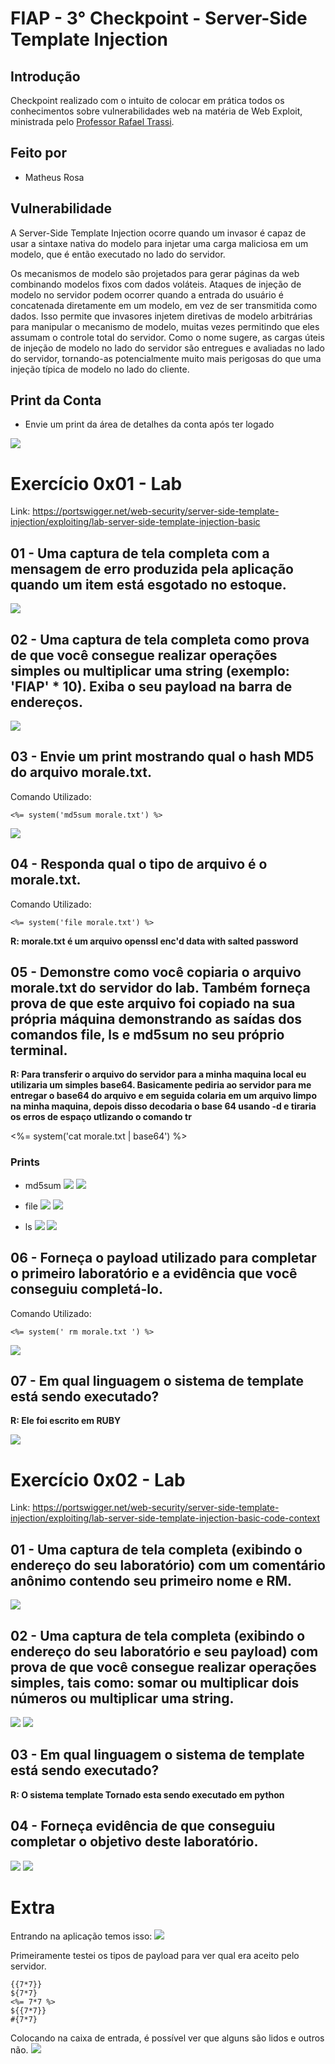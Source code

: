 # FIAP - 3° Checkpoint - Server-Side Template Injection

## Introdução
Checkpoint realizado com o intuito de colocar em prática todos os conhecimentos sobre vulnerabilidades web na matéria de Web Exploit, ministrada pelo [Professor Rafael Trassi](https://www.linkedin.com/in/rafael-trassi/).

## Feito por

- Matheus Rosa

## Vulnerabilidade

A Server-Side Template Injection ocorre quando um invasor é capaz de usar a sintaxe nativa do modelo para injetar uma carga maliciosa em um modelo, que é então executado no lado do servidor.

Os mecanismos de modelo são projetados para gerar páginas da web combinando modelos fixos com dados voláteis. Ataques de injeção de modelo no servidor podem ocorrer quando a entrada do usuário é concatenada diretamente em um modelo, em vez de ser transmitida como dados. Isso permite que invasores injetem diretivas de modelo arbitrárias para manipular o mecanismo de modelo, muitas vezes permitindo que eles assumam o controle total do servidor. Como o nome sugere, as cargas úteis de injeção de modelo no lado do servidor são entregues e avaliadas no lado do servidor, tornando-as potencialmente muito mais perigosas do que uma injeção típica de modelo no lado do cliente.

## Print da Conta 
* Envie um print da área de detalhes da conta após ter logado
<img src="imagens/Imagem1.png">

# Exercício 0x01 - Lab

Link: https://portswigger.net/web-security/server-side-template-injection/exploiting/lab-server-side-template-injection-basic  

## 01 - Uma captura de tela completa com a mensagem de erro produzida pela aplicação quando um item está esgotado no estoque.

<img src="imagens/Imagem2.png">

## 02 - Uma captura de tela completa como prova de que você consegue realizar operações simples ou multiplicar uma string (exemplo: 'FIAP' * 10). Exiba o seu payload na barra de endereços.

<img src="imagens/Imagem3.png">

## 03 - Envie um print mostrando qual o hash MD5 do arquivo morale.txt.

Comando Utilizado: 
```
<%= system('md5sum morale.txt') %>
```

<img src="imagens/Imagem4.png">

## 04 - Responda qual o tipo de arquivo é o morale.txt.

Comando Utilizado: 
```
<%= system('file morale.txt') %>
```
__R: morale.txt é um arquivo openssl enc'd data with salted password__

## 05 - Demonstre como você copiaria o arquivo morale.txt do servidor do lab. Também forneça prova de que este arquivo foi copiado na sua própria máquina demonstrando as saídas dos comandos file, ls e md5sum no seu próprio terminal.

__R: Para transferir o arquivo do servidor para a minha maquina local eu utilizaria um simples base64. Basicamente pediria ao servidor para me entregar o base64 do arquivo e em seguida colaria em um arquivo limpo na minha maquina, depois disso decodaria o base 64 usando -d e tiraria os erros de espaço utlizando o comando tr__


<%= system('cat morale.txt | base64') %>

### Prints

- md5sum
  <img src="imagens/Imagem4.png">
  <img src="imagens/Imagem16.png">
  
- file
  <img src="imagens/Imagem5.png">
  <img src="imagens/Imagem17.png">
  
- ls
  <img src="imagens/Imagem6.png">
  <img src="imagens/Imagem18.png">

## 06 - Forneça o payload utilizado para completar o primeiro laboratório e a evidência que você conseguiu completá-lo.

Comando Utilizado: 

```
<%= system(' rm morale.txt ') %>
```

<img src="imagens/Imagem7.png">

## 07 - Em qual linguagem o sistema de template está sendo executado?

__R: Ele foi escrito em RUBY__

<img src="imagens/Imagem8.png">

# Exercício 0x02 - Lab

Link: https://portswigger.net/web-security/server-side-template-injection/exploiting/lab-server-side-template-injection-basic-code-context 

## 01 - Uma captura de tela completa (exibindo o endereço do seu laboratório) com um comentário anônimo contendo seu primeiro nome e RM.

<img src="imagens/Imagem9.png">

## 02 - Uma captura de tela completa (exibindo o endereço do seu laboratório e seu payload) com prova de que você consegue realizar operações simples, tais como: somar ou multiplicar dois números ou multiplicar uma string.

<img src="imagens/Imagem10.png">
<img src="imagens/Imagem11.png">

## 03 - Em qual linguagem o sistema de template está sendo executado?

__R: O sistema template Tornado esta sendo executado em python__

## 04 - Forneça evidência de que conseguiu completar o objetivo deste laboratório.

<img src="imagens/Imagem12.png">
<img src="imagens/Imagem13.png">

# Extra

Entrando na aplicação temos isso:
<img src="imagens/Imagem14.png">

Primeiramente testei os tipos de payload para ver qual era aceito pelo servidor. 
````
{{7*7}} 
${7*7} 
<%= 7*7 %> 
${{7*7}}
#{7*7} 
````
Colocando na caixa de entrada, é possível ver que alguns são lidos e outros não.
<img src="imagens/Imagem15.png">

